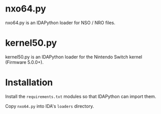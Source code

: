 nxo64.py
========

nxo64.py is an IDAPython loader for NSO / NRO files.

kernel50.py
========

kernel50.py is an IDAPython loader for the Nintendo Switch kernel (Firmware 5.0.0+).

Installation
============

Install the `requirements.txt` modules so that IDAPython can import them.

Copy `nxo64.py` into IDA's `loaders` directory.
